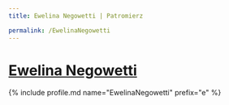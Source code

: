 ```yaml
---
title: Ewelina Negowetti | Patromierz

permalink: /EwelinaNegowetti
---
```


# [Ewelina Negowetti](https://patronite.pl/EwelinaNegowetti)

{% include profile.md name="EwelinaNegowetti" prefix="e" %}
